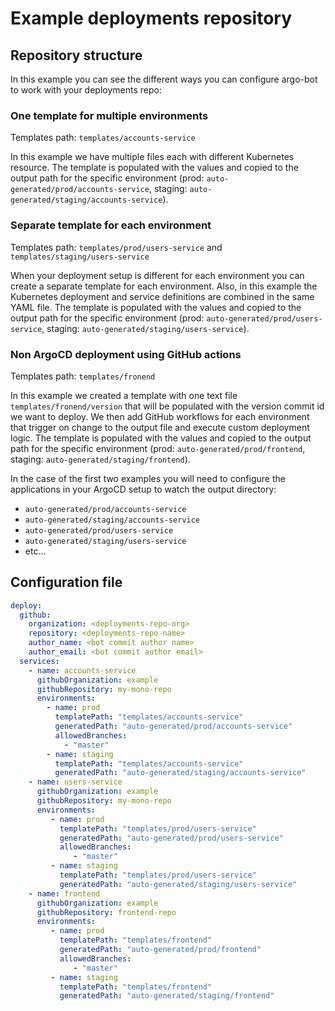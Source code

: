 # Example deployments repository

## Repository structure
In this example you can see the different ways you can configure argo-bot to work with your deployments repo:

### One template for multiple environments
Templates path: `templates/accounts-service`

In this example we have multiple files each with different Kubernetes resource.
The template is populated with the values and copied to the output path for the specific environment (prod: `auto-generated/prod/accounts-service`, staging: `auto-generated/staging/accounts-service`).

### Separate template for each environment
Templates path: `templates/prod/users-service` and `templates/staging/users-service`

When your deployment setup is different for each environment you can create a separate template for each environment.
Also, in this example the Kubernetes deployment and service definitions are combined in the same YAML file.
The template is populated with the values and copied to the output path for the specific environment (prod: `auto-generated/prod/users-service`, staging: `auto-generated/staging/users-service`).

### Non ArgoCD deployment using GitHub actions
Templates path: `templates/fronend`

In this example we created a template with one text file `templates/fronend/version` that will be populated with the version commit id we want to deploy.
We then add GitHub workflows for each environment that trigger on change to the output file and execute custom deployment logic.
The template is populated with the values and copied to the output path for the specific environment (prod: `auto-generated/prod/frontend`, staging: `auto-generated/staging/frontend`).

In the case of the first two examples you will need to configure the applications in your ArgoCD setup to watch the output directory:
* `auto-generated/prod/accounts-service`
* `auto-generated/staging/accounts-service`
* `auto-generated/prod/users-service`
* `auto-generated/staging/users-service`
* etc...

## Configuration file
```yaml
deploy:
  github:
    organization: <deployments-repo-org>
    repository: <deployments-repo-name>
    author_name: <bot commit author name>
    author_email: <bot commit author email>
  services:
    - name: accounts-service
      githubOrganization: example
      githubRepository: my-mono-repo
      environments:
        - name: prod
          templatePath: "templates/accounts-service"
          generatedPath: "auto-generated/prod/accounts-service"
          allowedBranches:
            - "master"
        - name: staging
          templatePath: "templates/accounts-service"
          generatedPath: "auto-generated/staging/accounts-service"
    - name: users-service
      githubOrganization: example
      githubRepository: my-mono-repo
      environments:
         - name: prod
           templatePath: "templates/prod/users-service"
           generatedPath: "auto-generated/prod/users-service"
           allowedBranches:
              - "master"
         - name: staging
           templatePath: "templates/prod/users-service"
           generatedPath: "auto-generated/staging/users-service"
    - name: frontend
      githubOrganization: example
      githubRepository: frontend-repo
      environments:
         - name: prod
           templatePath: "templates/frontend"
           generatedPath: "auto-generated/prod/frontend"
           allowedBranches:
              - "master"
         - name: staging
           templatePath: "templates/frontend"
           generatedPath: "auto-generated/staging/frontend"
```